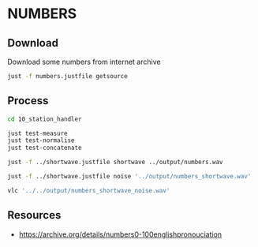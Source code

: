 # NUMBERS

## Download

Download some numbers from internet archive  

```sh
just -f numbers.justfile getsource 
```

## Process

```sh
cd 10_station_handler

just test-measure
just test-normalise  
just test-concatenate

just -f ../shortwave.justfile shortwave ../output/numbers.wav

just -f ../shortwave.justfile noise '../output/numbers_shortwave.wav'

vlc '../../output/numbers_shortwave_noise.wav'
```

## Resources

* https://archive.org/details/numbers0-100englishpronouciation